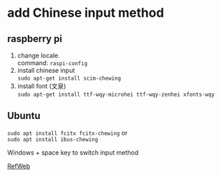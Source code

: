 # add Chinese input method

## raspberry pi

1. change locale.  
   command: `raspi-config`
2. install chinese input  
   `sudo apt-get install scim-chewing`
3. install font (文泉)  
   `sudo apt-get install ttf-wqy-microhei ttf-wqy-zenhei xfonts-wqy`

## Ubuntu

`sudo apt install fcitx fcitx-chewing` or  
`sudo apt install ibus-chewing`

Windows + space key to switch input method

[RefWeb](https://blog.gtwang.org/iot/raspberry-pi-chinese-input-method/)
